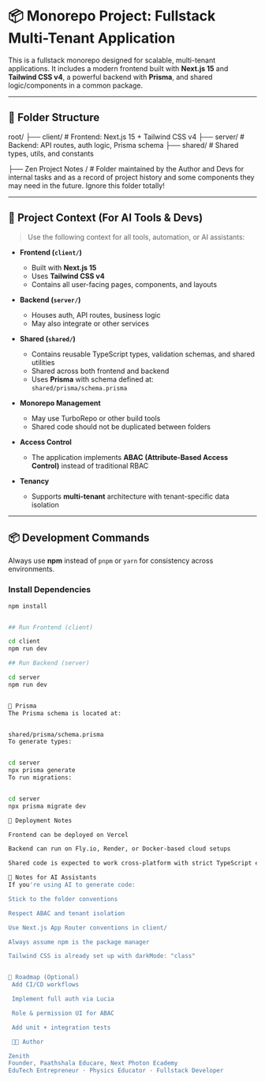 # 📦 Monorepo Project: Fullstack Multi-Tenant Application

This is a fullstack monorepo designed for scalable, multi-tenant applications. It includes a modern frontend built with **Next.js 15** and **Tailwind CSS v4**, a powerful backend with **Prisma**, and shared logic/components in a common package.

---

## 📁 Folder Structure

root/
├── client/ # Frontend: Next.js 15 + Tailwind CSS v4
├── server/ # Backend: API routes, auth logic, Prisma schema
├── shared/ # Shared types, utils, and constants

├── Zen Project Notes / # Folder maintained by the Author and Devs for internal tasks and as a record of project history and some components they may need in the future. Ignore this folder totally!


---

## 🧠 Project Context (For AI Tools & Devs)

> Use the following context for all tools, automation, or AI assistants:

- **Frontend (`client/`)**
  - Built with **Next.js 15**
  - Uses **Tailwind CSS v4**
  - Contains all user-facing pages, components, and layouts

- **Backend (`server/`)**
  - Houses auth, API routes, business logic
  - May also integrate or other services

- **Shared (`shared/`)**
  - Contains reusable TypeScript types, validation schemas, and shared utilities
  - Shared across both frontend and backend
   - Uses **Prisma** with schema defined at:  
    `shared/prisma/schema.prisma`

- **Monorepo Management**
  - May use TurboRepo or other build tools
  - Shared code should not be duplicated between folders

- **Access Control**
  - The application implements **ABAC (Attribute-Based Access Control)** instead of traditional RBAC

- **Tenancy**
  - Supports **multi-tenant** architecture with tenant-specific data isolation

---

## 📦 Development Commands

Always use **npm** instead of `pnpm` or `yarn` for consistency across environments.

### Install Dependencies

```bash
npm install


## Run Frontend (client)

cd client
npm run dev

## Run Backend (server)

cd server
npm run dev


📁 Prisma
The Prisma schema is located at:


shared/prisma/schema.prisma
To generate types:


cd server
npx prisma generate
To run migrations:


cd server
npx prisma migrate dev

🚀 Deployment Notes

Frontend can be deployed on Vercel

Backend can run on Fly.io, Render, or Docker-based cloud setups

Shared code is expected to work cross-platform with strict TypeScript enforcement

🧠 Notes for AI Assistants
If you're using AI to generate code:

Stick to the folder conventions

Respect ABAC and tenant isolation

Use Next.js App Router conventions in client/

Always assume npm is the package manager

Tailwind CSS is already set up with darkMode: "class"


🧩 Roadmap (Optional)
 Add CI/CD workflows

 Implement full auth via Lucia

 Role & permission UI for ABAC

 Add unit + integration tests

 🧑‍💻 Author

Zenith 
Founder, Paathshala Educare, Next Photon Ecademy
EduTech Entrepreneur · Physics Educator · Fullstack Developer